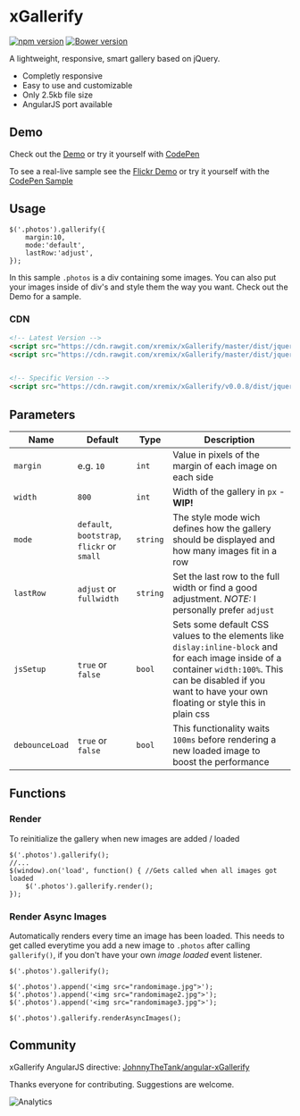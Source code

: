 # xGallerify
[![npm version](https://badge.fury.io/js/xgallerify.svg)](https://badge.fury.io/js/xgallerify)
[![Bower version](https://badge.fury.io/bo/xGallerify.svg)](https://badge.fury.io/bo/xGallerify)

A lightweight, responsive, smart gallery based on jQuery.

- Completly responsive
- Easy to use and customizable
- Only 2.5kb file size
- AngularJS port available

## Demo

Check out the [Demo](https://rawgit.com/xremix/xGallerify/master/Demo.html) or try it yourself with [CodePen](http://codepen.io/xremix/pen/QyqJzQ)

To see a real-live sample see the [Flickr Demo](https://rawgit.com/xremix/xGallerify/master/Demo-Flickr.html) or try it yourself with the [CodePen Sample](http://codepen.io/xremix/pen/OMxarm)

## Usage

```JS
$('.photos').gallerify({
    margin:10,
    mode:'default',
    lastRow:'adjust',
});
```

In this sample `.photos` is a div containing some images. You can also put your images inside of div's and style them the way you want. Check out the Demo for a sample.

### CDN

```HTML
<!-- Latest Version -->
<script src="https://cdn.rawgit.com/xremix/xGallerify/master/dist/jquery.xgallerify.min.js"></script>
<script src="https://cdn.rawgit.com/xremix/xGallerify/master/dist/jquery.xgallerify.js"></script>


<!-- Specific Version -->
<script src="https://cdn.rawgit.com/xremix/xGallerify/v0.0.8/dist/jquery.xgallerify.min.js"></script>
```


## Parameters

| Name | Default | Type | Description |
|---|---|---|---|
| `margin` | e.g. `10`  | `int` | Value in pixels of the margin of each image on each side  |
| `width` | `800` | `int` | Width of the gallery in `px` - **WIP!** |
| `mode` | `default`, `bootstrap`, `flickr` or `small`  | `string` | The style mode wich defines how the gallery should be displayed and how many images fit in a row |
| `lastRow` | `adjust` or `fullwidth` | `string` | Set the last row to the full width or find a good adjustment. *NOTE:* I personally prefer `adjust` |
| `jsSetup` | `true` or `false` | `bool` | Sets some default CSS values to the elements like `dislay:inline-block` and for each image inside of a container `width:100%`. This can be disabled if you want to have your own floating or style this in plain css |
| `debounceLoad` | `true` or `false` | `bool` | This functionality waits `100ms` before rendering a new loaded image to boost the performance |


## Functions

### Render
To reinitialize the gallery when new images are added / loaded
```JS
$('.photos').gallerify();
//...
$(window).on('load', function() { //Gets called when all images got loaded
    $('.photos').gallerify.render();
});
```

### Render Async Images
Automatically renders every time an image has been loaded. This needs to get called everytime you add a new image to `.photos` after calling `gallerify()`, if you don't have your own *image loaded* event listener.

```JS
$('.photos').gallerify();

$('.photos').append('<img src="randomimage.jpg">');
$('.photos').append('<img src="randomimage2.jpg">');
$('.photos').append('<img src="randomimage3.jpg">');

$('.photos').gallerify.renderAsyncImages();
```

## Community

xGallerify AngularJS directive: [JohnnyTheTank/angular-xGallerify](https://github.com/JohnnyTheTank/angular-xGallerify)

Thanks everyone for contributing. Suggestions are welcome.

![Analytics](https://ga-beacon.appspot.com/UA-40522413-9/xGallerify/readme?pixel)
